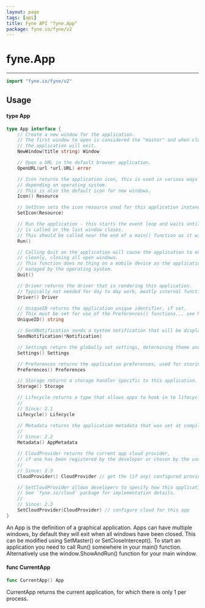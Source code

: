 ```yaml
---
layout: page
tags: [api]
title: Fyne API "fyne.App"
package: fyne.io/fyne/v2
---
```


# fyne.App
---
```go
import "fyne.io/fyne/v2"
```

## Usage

#### type App

```go
type App interface {
	// Create a new window for the application.
	// The first window to open is considered the "master" and when closed
	// the application will exit.
	NewWindow(title string) Window

	// Open a URL in the default browser application.
	OpenURL(url *url.URL) error

	// Icon returns the application icon, this is used in various ways
	// depending on operating system.
	// This is also the default icon for new windows.
	Icon() Resource

	// SetIcon sets the icon resource used for this application instance.
	SetIcon(Resource)

	// Run the application - this starts the event loop and waits until Quit()
	// is called or the last window closes.
	// This should be called near the end of a main() function as it will block.
	Run()

	// Calling Quit on the application will cause the application to exit
	// cleanly, closing all open windows.
	// This function does no thing on a mobile device as the application lifecycle is
	// managed by the operating system.
	Quit()

	// Driver returns the driver that is rendering this application.
	// Typically not needed for day to day work, mostly internal functionality.
	Driver() Driver

	// UniqueID returns the application unique identifier, if set.
	// This must be set for use of the Preferences() functions... see NewWithId(string)
	UniqueID() string

	// SendNotification sends a system notification that will be displayed in the operating system's notification area.
	SendNotification(*Notification)

	// Settings return the globally set settings, determining theme and so on.
	Settings() Settings

	// Preferences returns the application preferences, used for storing configuration and state
	Preferences() Preferences

	// Storage returns a storage handler specific to this application.
	Storage() Storage

	// Lifecycle returns a type that allows apps to hook in to lifecycle events.
	//
	// Since: 2.1
	Lifecycle() Lifecycle

	// Metadata returns the application metadata that was set at compile time.
	//
	// Since: 2.2
	Metadata() AppMetadata

	// CloudProvider returns the current app cloud provider,
	// if one has been registered by the developer or chosen by the user.
	//
	// Since: 2.3
	CloudProvider() CloudProvider // get the (if any) configured provider

	// SetCloudProvider allows developers to specify how this application should integrate with cloud services.
	// See `fyne.io/cloud` package for implementation details.
	//
	// Since: 2.3
	SetCloudProvider(CloudProvider) // configure cloud for this app
}
```

An App is the definition of a graphical application. Apps can have multiple windows, by default they will exit when all windows have been closed. This can be modified using SetMaster() or SetCloseIntercept(). To start an application you need to call Run() somewhere in your main() function. Alternatively use the window.ShowAndRun() function for your main window.

#### func  CurrentApp

```go
func CurrentApp() App
```
CurrentApp returns the current application, for which there is only 1 per process.
